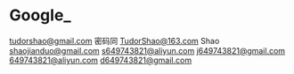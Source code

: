 # Google_

tudorshao@gmail.com  密码同 TudorShao@163.com Shao
shaojianduo@gmail.com      s649743821@aliyun.com
j649743821@gmail.com    649743821@aliyun.com
d649743821@gmail.com
